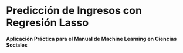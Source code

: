 # Predicción de Ingresos con Regresión Lasso

**Aplicación Práctica para el Manual de Machine Learning en Ciencias Sociales**
